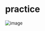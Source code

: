 # practice
![image](https://github.com/rokibulh1555/practice/assets/65813831/2f8db68e-dfbd-498b-b00a-5619a88a4688)
